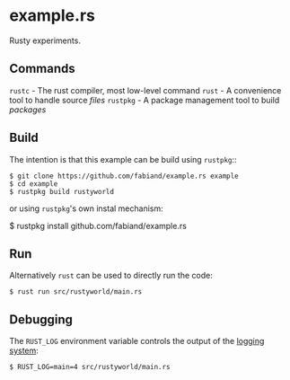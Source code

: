 example.rs
==========

Rusty experiments.

Commands
--------
`rustc` - The rust compiler, most low-level command
`rust` - A convenience tool to handle source *files*
`rustpkg` - A package management tool to build *packages*

Build
-----
The intention is that this example can be build using `rustpkg`::

    $ git clone https://github.com/fabiand/example.rs example
    $ cd example
    $ rustpkg build rustyworld

or using `rustpkg`'s own instal mechanism:

   $ rustpkg install github.com/fabiand/example.rs

Run
---
Alternatively `rust` can be used to directly run the code:

    $ rust run src/rustyworld/main.rs

Debugging
---------
The `RUST_LOG` environment variable controls the output of the
[logging system](http://static.rust-lang.org/doc/rust.html#logging-system):

    $ RUST_LOG=main=4 src/rustyworld/main.rs


